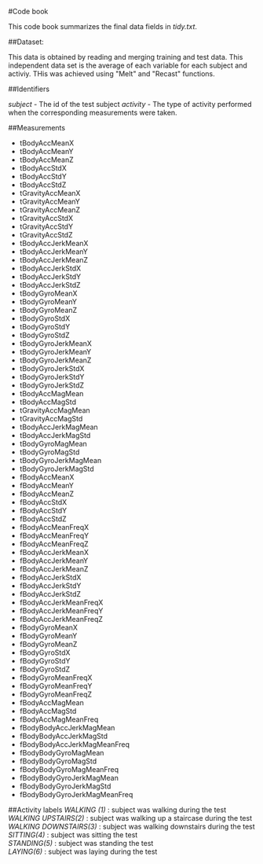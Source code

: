 #Code book 

This code book summarizes the final data fields in *tidy.txt*. 

##Dataset: 

This data is obtained by reading and merging training and test data. This independent data set is the average of each variable for each subject and activiy. THis was achieved using "Melt" and "Recast" functions.

##Identifiers

*subject* - The id of the test subject
*activity* - The type of activity performed when the corresponding measurements were taken.

##Measurements 

*	tBodyAccMeanX
*	tBodyAccMeanY
*	tBodyAccMeanZ
*	tBodyAccStdX
*	tBodyAccStdY
*	tBodyAccStdZ
*	tGravityAccMeanX
*	tGravityAccMeanY
*	tGravityAccMeanZ
*	tGravityAccStdX
*	tGravityAccStdY
*	tGravityAccStdZ
*	tBodyAccJerkMeanX
*	tBodyAccJerkMeanY
*	tBodyAccJerkMeanZ
*	tBodyAccJerkStdX
*	tBodyAccJerkStdY
*	tBodyAccJerkStdZ
*	tBodyGyroMeanX
*	tBodyGyroMeanY
*	tBodyGyroMeanZ
*	tBodyGyroStdX
*	tBodyGyroStdY
*	tBodyGyroStdZ
*	tBodyGyroJerkMeanX
*	tBodyGyroJerkMeanY
*	tBodyGyroJerkMeanZ
*	tBodyGyroJerkStdX
*	tBodyGyroJerkStdY
*	tBodyGyroJerkStdZ
*	tBodyAccMagMean
*	tBodyAccMagStd
*	tGravityAccMagMean
*	tGravityAccMagStd
*	tBodyAccJerkMagMean
*	tBodyAccJerkMagStd
*	tBodyGyroMagMean
*	tBodyGyroMagStd
*	tBodyGyroJerkMagMean
*	tBodyGyroJerkMagStd
*	fBodyAccMeanX
*	fBodyAccMeanY
*	fBodyAccMeanZ
*	fBodyAccStdX
*	fBodyAccStdY
*	fBodyAccStdZ
*	fBodyAccMeanFreqX
*	fBodyAccMeanFreqY
*	fBodyAccMeanFreqZ
*	fBodyAccJerkMeanX
*	fBodyAccJerkMeanY
*	fBodyAccJerkMeanZ
*	fBodyAccJerkStdX
*	fBodyAccJerkStdY
*	fBodyAccJerkStdZ
*	fBodyAccJerkMeanFreqX
*	fBodyAccJerkMeanFreqY
*	fBodyAccJerkMeanFreqZ
*	fBodyGyroMeanX
*	fBodyGyroMeanY
*	fBodyGyroMeanZ
*	fBodyGyroStdX
*	fBodyGyroStdY
*	fBodyGyroStdZ
*	fBodyGyroMeanFreqX
*	fBodyGyroMeanFreqY
*	fBodyGyroMeanFreqZ
*	fBodyAccMagMean
*	fBodyAccMagStd
*	fBodyAccMagMeanFreq
*	fBodyBodyAccJerkMagMean
*	fBodyBodyAccJerkMagStd
*	fBodyBodyAccJerkMagMeanFreq
*	fBodyBodyGyroMagMean
*	fBodyBodyGyroMagStd
*	fBodyBodyGyroMagMeanFreq
*	fBodyBodyGyroJerkMagMean
*	fBodyBodyGyroJerkMagStd
*	fBodyBodyGyroJerkMagMeanFreq


##Activity labels
*WALKING (1)* : subject was walking during the test          
*WALKING UPSTAIRS(2)* : subject was walking up a staircase during the test   
*WALKING DOWNSTAIRS(3)* : subject was walking downstairs during the test 
*SITTING(4)* : subject was sitting the test   
*STANDING(5)* : subject was standing the test          
*LAYING(6)* : subject was laying during the test           
































